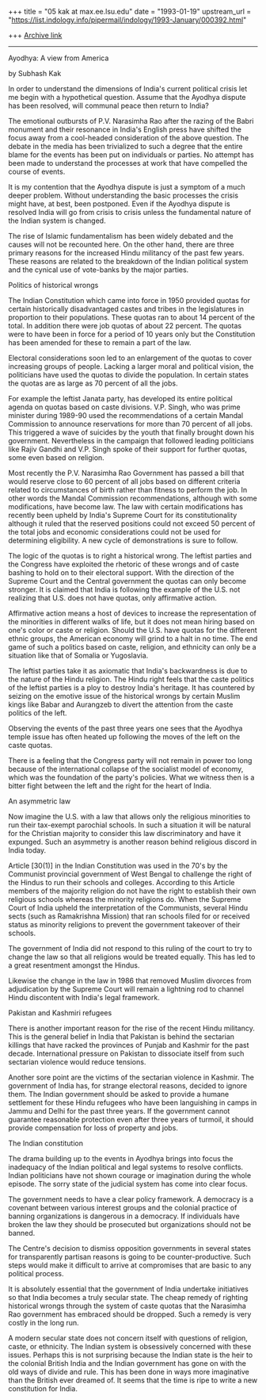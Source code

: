 +++
title = "05 kak at max.ee.lsu.edu"
date = "1993-01-19"
upstream_url = "https://list.indology.info/pipermail/indology/1993-January/000392.html"

+++
[Archive link](https://list.indology.info/pipermail/indology/1993-January/000392.html)

-----------------------------------------------------------------
Ayodhya: A view from America

by Subhash Kak

In order to understand the dimensions of India's current political
crisis let me begin with a hypothetical question.  Assume that the
Ayodhya dispute has been resolved, will communal peace then return
to India?

The emotional outbursts of P.V. Narasimha Rao after the razing of
the Babri monument and their resonance in India's English press
have shifted the focus away from a cool-headed consideration of
the above question.  The debate in the media has been trivialized
to such a degree that the entire blame for the events has been put
on individuals or parties.  No attempt has been made to understand
the processes at work that have compelled the course of events.

It is my contention that the Ayodhya dispute is just a symptom of
a much deeper problem.  Without understanding the basic processes
the crisis might have, at best, been postponed.  Even if the Ayodhya
dispute is resolved India will go from crisis to crisis unless the
fundamental nature of the Indian system is changed.

The rise of Islamic fundamentalism has been widely debated and the
causes will not be recounted here.  On the other hand, there are
three primary reasons for the increased Hindu militancy of the past
few years.  These reasons are related to the breakdown of the Indian
political system and the cynical use of vote-banks by the major
parties.

Politics of historical wrongs

The Indian Constitution which came into force in 1950 provided
quotas for certain historically disadvantaged castes and tribes in
the legislatures in proportion to their populations.  These quotas
ran to about 14 percent of the total.  In addition there were job
quotas of about 22 percent.  The quotas were to have been in force
for a period of 10 years only but the Constitution has been amended
for these to remain a part of the law.

Electoral considerations soon led to an enlargement of the quotas
to cover increasing groups of people.  Lacking a larger moral and
political vision, the politicians have used the quotas to divide
the population.  In certain states the quotas are as large as 70
percent of all the jobs.

For example the leftist Janata party, has developed its entire
political agenda on quotas based on caste divisions.  V.P. Singh,
who was prime minister during 1989-90 used the recommendations of
a certain Mandal Commission to announce reservations for more than
70 percent of all jobs.  This triggered a wave of suicides by the
youth that finally brought down his government.  Nevertheless in
the campaign that followed leading politicians like Rajiv Gandhi
and V.P. Singh spoke of their support for further quotas, some even
based on religion.

Most recently the P.V. Narasimha Rao Government has passed a bill
that would reserve close to 60 percent of all jobs based on different
criteria related to circumstances of birth rather than fitness to
perform the job.  In other words the Mandal Commission recommendations,
although with some modifications, have become law.  The law with
certain modifications has recently been upheld by India's Supreme
Court for its constitutionality although it ruled that the reserved
positions could not exceed 50 percent of the total jobs and economic
considerations could not be used for determining eligibility.  A
new cycle of demonstrations is sure to follow.

The logic of the quotas is to right a historical wrong.  The leftist
parties and the Congress have exploited the rhetoric of these wrongs
and of caste bashing to hold on to their electoral support.  With
the direction of the Supreme Court and the Central government the
quotas can only become stronger.  It is claimed that India is
following the example of the U.S. not realizing that U.S. does not
have quotas, only affirmative action.

Affirmative action means a host of devices to increase the
representation of the minorities in different walks of life, but
it does not mean hiring based on one's color or caste or religion.
Should the U.S. have quotas for the different ethnic groups, the
American economy will grind to a halt in no time.  The end game of
such a politics based on caste, religion, and ethnicity can only
be a situation like that of Somalia or Yugoslavia.

The leftist parties take it as axiomatic that India's backwardness
is due to the nature of the Hindu religion.  The Hindu right feels
that the caste politics of the leftist parties is a ploy to destroy
India's heritage.  It has countered by seizing on the emotive issue
of the historical wrongs by certain Muslim kings like Babar and
Aurangzeb to divert the attention from the caste politics of the
left.

Observing the events of the past three years one sees that the
Ayodhya temple issue has often heated up following the moves of
the left on the caste quotas.

There is a feeling that the Congress party will not remain in power
too long because of the international collapse of the socialist
model of economy, which was the foundation of the party's policies.
What we witness then is a bitter fight between the left and the
right for the heart of India.

An asymmetric law

Now imagine the U.S. with a law that allows only the religious
minorities to run their tax-exempt parochial schools.  In such a
situation it will be natural for the Christian majority to consider
this law discriminatory and have it expunged.  Such an asymmetry
is another reason behind religious discord in India today.

Article [30(1)] in the Indian Constitution was used in the 70's by
the Communist provincial government of West Bengal to challenge
the right of the Hindus to run their schools and colleges.  According
to this Article members of the majority religion do not have the
right to establish their own religious schools whereas the minority
religions do.  When the Supreme Court of India upheld the interpretation
of the Communists, several Hindu sects (such as Ramakrishna Mission)
that ran schools filed for or received status as
 minority religions  to prevent the government takeover of their
schools.

The government of India did not respond to this ruling of the court
to try to change the law so that all religions would be treated
equally.  This has led to a great resentment amongst the Hindus.

Likewise the change in the law in 1986 that removed Muslim divorces
from adjudication by the Supreme Court will remain a lightning rod
to channel Hindu discontent with India's legal framework.

Pakistan and Kashmiri refugees

There is another important reason for the rise of the recent Hindu
militancy.  This is the general belief in India that Pakistan is
behind the sectarian killings that have racked the provinces of
Punjab and Kashmir for the past decade.  International pressure on
Pakistan to dissociate itself from such sectarian violence would
reduce tensions.

Another sore point are the victims of the sectarian violence in
Kashmir.  The government of India has, for strange electoral reasons,
decided to ignore them.  The Indian government should be asked to
provide a humane settlement for these Hindu refugees who have been
languishing in camps in Jammu and Delhi for the past three years.
If the government cannot guarantee reasonable protection even after
three years of turmoil, it should provide compensation for loss of
property and jobs.

The Indian constitution

The drama building up to the events in Ayodhya brings into focus
the inadequacy of the Indian political and legal systems to resolve
conflicts.  Indian politicians have not shown courage or imagination
during the whole episode.  The sorry state of the judicial system
has come into clear focus.

The government needs to have a clear policy framework.  A democracy
is a covenant between various interest groups and the colonial
practice of banning organizations is dangerous in a democracy.  If
individuals have broken the law they should be prosecuted but
organizations should not be banned.

The Centre's decision to dismiss opposition governments in several
states for transparently partisan reasons is going to be
counter-productive.  Such steps would make it difficult to arrive
at compromises that are basic to any political process.

It is absolutely essential that the government of India undertake
initiatives so that India becomes a truly secular state.  The
cheap  remedy of righting historical wrongs through the system of
caste quotas that the Narasimha Rao government has embraced should
be dropped.  Such a remedy is very costly in the long run.

A modern secular state does not concern itself with questions of
religion, caste, or ethnicity.  The Indian system is obsessively
concerned with these issues.  Perhaps this is not surprising because
the Indian state is the heir to the colonial British India and the
Indian government has gone on with the old ways of divide and rule.
This has been done in ways more imaginative than the British ever
dreamed of.  It seems that the time is ripe to write a new constitution
for India.




